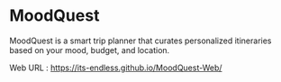 # MoodQuest

MoodQuest is a smart trip planner that curates personalized itineraries based on your mood, budget, and location.

Web URL : https://its-endless.github.io/MoodQuest-Web/
